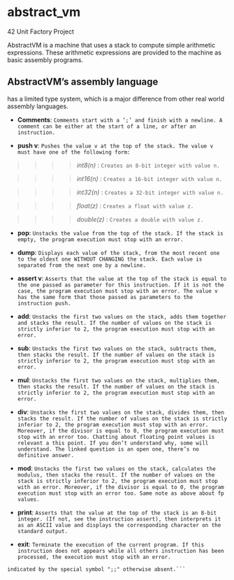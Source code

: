 # abstract_vm
42 Unit Factory Project

AbstractVM is a machine that uses a stack to compute simple arithmetic expressions.
These arithmetic expressions are provided to the machine as basic assembly programs.

## AbstractVM’s assembly language
has a limited type system, which is a major difference from other real world assembly
languages.

- **Comments**: ```Comments start with a ’;’ and finish with a newline. A comment can
be either at the start of a line, or after an instruction.```

- **push v**: ```Pushes the value v at the top of the stack. The value v must have one of
the following form:```

>>>> *int8(n)* : ```Creates an 8-bit integer with value n.```

>>>> *int16(n)* : ```Creates a 16-bit integer with value n.```

>>>> *int32(n)* : ```Creates a 32-bit integer with value n.```

>>>> *float(z)* : ```Creates a float with value z.```

>>>> *double(z)* : ```Creates a double with value z.```

- **pop**: ```Unstacks the value from the top of the stack. If the stack is empty, the
program execution must stop with an error.```

- **dump**: ```Displays each value of the stack, from the most recent one to the oldest
one WITHOUT CHANGING the stack. Each value is separated from the next one
by a newline.```

- **assert v**: ```Asserts that the value at the top of the stack is equal to the one passed
as parameter for this instruction. If it is not the case, the program execution must
stop with an error. The value v has the same form that those passed as parameters
to the instruction push.```

- **add**: ```Unstacks the first two values on the stack, adds them together and stacks the
result. If the number of values on the stack is strictly inferior to 2, the program
execution must stop with an error.```

- **sub**: ```Unstacks the first two values on the stack, subtracts them, then stacks the
result. If the number of values on the stack is strictly inferior to 2, the program
execution must stop with an error.```

- **mul**: ```Unstacks the first two values on the stack, multiplies them, then stacks the
result. If the number of values on the stack is strictly inferior to 2, the program
execution must stop with an error.```

- **div**: ```Unstacks the first two values on the stack, divides them, then stacks the result.
If the number of values on the stack is strictly inferior to 2, the program execution
must stop with an error. Moreover, if the divisor is equal to 0, the program execution
must stop with an error too. Chatting about floating point values is relevant a this
point. If you don’t understand why, some will understand. The linked question is
an open one, there’s no definitive answer.```

- **mod**: ```Unstacks the first two values on the stack, calculates the modulus, then
stacks the result. If the number of values on the stack is strictly inferior to 2, the
program execution must stop with an error. Moreover, if the divisor is equal to 0,
the program execution must stop with an error too. Same note as above about fp
values.```

- **print**: ```Asserts that the value at the top of the stack is an 8-bit integer. (If not,
see the instruction assert), then interprets it as an ASCII value and displays the
corresponding character on the standard output.```

- **exit**: ```Terminate the execution of the current program. If this instruction does not
appears while all others instruction has been processed, the execution must stop
with an error.```

```When reading from the standard input, the end of the program is
indicated by the special symbol ";;" otherwise absent.```
